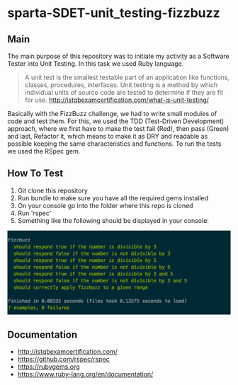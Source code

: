 # sparta-SDET-unit_testing-fizzbuzz

## Main
The main purpose of this repository was to initiate my activity as a Software Tester into Unit Testing.
In this task we used Ruby language.

> A unit test is the smallest testable part of an application like functions, classes, procedures, interfaces. Unit testing is a method by which individual units of source code are tested to determine if they are fit for use.
>http://istqbexamcertification.com/what-is-unit-testing/

Basically with the FizzBuzz challenge, we had to write small modules of code and test them.
For this, we used the TDD (Test-Driven Development) approach, where we first have to make the test fail (Red), then pass (Green) and last, Refactor it, which means to make it as DRY and readable as possible keeping the same characteristics and functions.
To run the tests we used the RSpec gem.

## How To Test
1. Git clone this repository
2. Run bundle to make sure you have all the required gems installed
3. On your console go into the folder where this repo is cloned
4. Run 'rspec'
5. Something like the following should be displayed in your console:

![FizzBuzz_Console](/images/fizzbuzz_console.png)

## Documentation
- http://istqbexamcertification.com/
- https://github.com/rspec/rspec
- https://rubygems.org
- https://www.ruby-lang.org/en/documentation/
